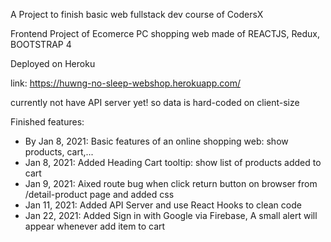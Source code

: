 A Project to finish basic web fullstack dev course of CodersX

Frontend Project of Ecomerce PC shopping web made of REACTJS, Redux, BOOTSTRAP 4

Deployed on Heroku

link: https://huwng-no-sleep-webshop.herokuapp.com/

currently not have API server yet!
so data is hard-coded on client-size

Finished features:
- By Jan 8, 2021: Basic features of an online shopping web: show products, cart,...
- Jan 8, 2021: Added Heading Cart tooltip: show list of products added to cart
- Jan 9, 2021: Aixed route bug when click return button on browser from /detail-product page and added css 
- Jan 11, 2021: Added API Server and use React Hooks to clean code
- Jan 22, 2021: Added Sign in with Google via Firebase, A small alert will appear whenever add item to cart

